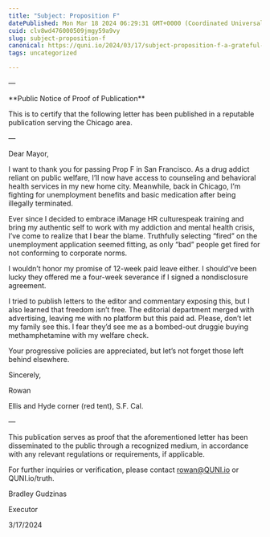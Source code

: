 ```yaml
---
title: "Subject: Proposition F"
datePublished: Mon Mar 18 2024 06:29:31 GMT+0000 (Coordinated Universal Time)
cuid: clv8wd476000509jmgy59a9vy
slug: subject-proposition-f
canonical: https://quni.io/2024/03/17/subject-proposition-f-a-grateful-addicts-perspective/
tags: uncategorized

---
```


—

\*\*Public Notice of Proof of Publication\*\*

This is to certify that the following letter has been published in a reputable publication serving the Chicago area.

—

Dear Mayor,

I want to thank you for passing Prop F in San Francisco. As a drug addict reliant on public welfare, I’ll now have access to counseling and behavioral health services in my new home city. Meanwhile, back in Chicago, I’m fighting for unemployment benefits and basic medication after being illegally terminated.

Ever since I decided to embrace iManage HR culturespeak training and bring my authentic self to work with my addiction and mental health crisis, I’ve come to realize that I bear the blame. Truthfully selecting “fired” on the unemployment application seemed fitting, as only “bad” people get fired for not conforming to corporate norms.

I wouldn’t honor my promise of 12-week paid leave either. I should’ve been lucky they offered me a four-week severance if I signed a nondisclosure agreement.

I tried to publish letters to the editor and commentary exposing this, but I also learned that freedom isn’t free. The editorial department merged with advertising, leaving me with no platform but this paid ad. Please, don’t let my family see this. I fear they’d see me as a bombed-out druggie buying methamphetamine with my welfare check.

Your progressive policies are appreciated, but let’s not forget those left behind elsewhere.

Sincerely,

Rowan

Ellis and Hyde corner (red tent), S.F. Cal.

—

This publication serves as proof that the aforementioned letter has been disseminated to the public through a recognized medium, in accordance with any relevant regulations or requirements, if applicable.

For further inquiries or verification, please contact rowan@QUNI.io or QUNI.io/truth.

Bradley Gudzinas

Executor

3/17/2024